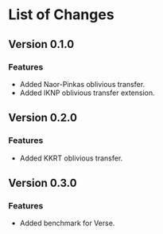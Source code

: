 # List of Changes

## Version 0.1.0

### Features

- Added Naor-Pinkas oblivious transfer.
- Added IKNP oblivious transfer extension.

## Version 0.2.0

### Features

- Added KKRT oblivious transfer.

## Version 0.3.0

### Features

- Added benchmark for Verse.
